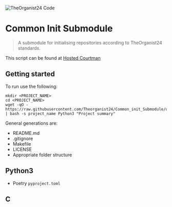 ![TheOrganist24 Code](https://hosted.courtman.me.uk/img/logos/theorganist24_banner_code.png "TheOrganist24 Code")

# Common Init Submodule
> A submodule for initialising repositories according to TheOrganist24 standards.

This script can be found at [Hosted Courtman](https://hosted.courtman.me.uk/files/init_script.sh)

## Getting started
To run use the following:

```
mkdir <PROJECT_NAME>
cd <PROJECT_NAME>
wget -qO - https://raw.githubusercontent.com/Theorganist24/Common_init_Submodule/development/generate | bash -s project_name Python3 "Project summary"
```

General generations are:
* README.md
* .gitignore
* Makefile
* LICENSE
* Appropriate folder structure

## Python3
* Poetry `pyproject.toml`

## C
